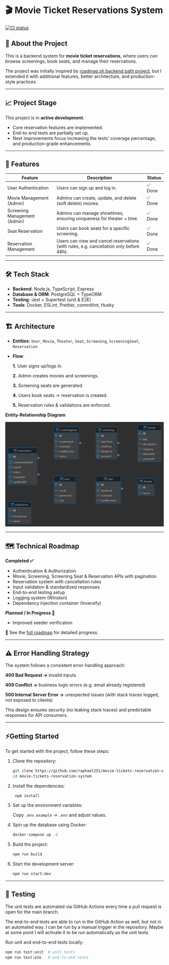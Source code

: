 # 🎬 Movie Ticket Reservations System

[![CI status](https://github.com/raphael251/movie-tickets-reservation-system/actions/workflows/ci.yml/badge.svg)](https://github.com/raphael251/movie-tickets-reservation-system/actions/workflows/ci.yml)

## 📌 About the Project

This is a backend system for **movie ticket reservations**, where users can browse screenings, book seats, and manage their reservations.

The project was initially inspired by [roadmap.sh backend path project](https://roadmap.sh/projects/movie-reservation-system), but I extended it with additional features, better architecture, and production-style practices.

---

## 📈 Project Stage

This project is in **active development**.

- Core reservation features are implemented.
- End-to-end tests are partially set up.
- Next improvements focus increasing the tests' coverage percentage, and production-grade enhancements.

---

## 🚀 Features

| Feature                      | Description                                                                             | Status  |
| ---------------------------- | --------------------------------------------------------------------------------------- | ------- |
| User Authentication          | Users can sign up and log in.                                                           | ✅ Done |
| Movie Management (Admin)     | Admins can create, update, and delete (soft delete) movies.                             | ✅ Done |
| Screening Management (Admin) | Admins can manage showtimes, ensuring uniqueness for theater + time.                    | ✅ Done |
| Seat Reservation             | Users can book seats for a specific screening.                                          | ✅ Done |
| Reservation Management       | Users can view and cancel reservations (with rules, e.g. cancellation only before 48h). | ✅ Done |

---

## 🛠️ Tech Stack

- **Backend**: Node.js, TypeScript, Express
- **Database & ORM**: PostgreSQL + TypeORM
- **Testing**: Jest + Supertest (unit & E2E)
- **Tools**: Docker, ESLint, Prettier, commitlint, Husky

---

## 🏗️ Architecture

- **Entities**: `User`, `Movie`, `Theater`, `Seat`, `Screening`, `ScreeningSeat`, `Reservation`

- **Flow**:

  **1.** User signs up/logs in.

  **2.** Admin creates movies and screenings.

  **3.** Screening seats are generated.

  **4.** Users book seats → reservation is created.

  **5.** Reservation rules & validations are enforced.

**Entity-Relationship Diagram**

![Image containing the project's entity-relation diagram](docs/db-entity-relationship-diagram.png)

---

## 🗺️ Technical Roadmap

**Completed ✅**

- Authentication & Authorization
- Movie, Screening, Screening Seat & Reservation APIs with pagination
- Reservation system with cancellation rules
- Input validation & standardized responses
- End-to-end testing setup
- Logging system (Winston)
- Dependency Injection container (Inversify)

**Planned / In Progress 🚧**

- Improved seeder verification

📖 See the [full roadmap](docs/ROADMAP.md) for detailed progress.

---

## ⚠️ Error Handling Strategy

The system follows a consistent error-handling approach:

**400 Bad Request →** invalid inputs

**409 Conflict →** business logic errors (e.g. email already registered)

**500 Internal Server Error →** unexpected issues (with stack traces logged, not exposed to clients)

This design ensures security (no leaking stack traces) and predictable responses for API consumers.

---

## ⚡Getting Started

To get started with the project, follow these steps:

1. Clone the repository:

   ```bash
   git clone https://github.com/raphael251/movie-tickets-reservation-system.git
   cd movie-tickets-reservation-system
   ```

2. Install the dependencies:

   ```bash
    npm install
   ```

3. Set up the environment variables:

   Copy `.env.example` → `.env` and adjust values.

4. Spin up the database using Docker:

   ```bash
   docker-compose up -d
   ```

5. Build the project:

   ```bash
   npm run build
   ```

6. Start the development server:
   ```bash
   npm run start:dev
   ```

---

## 🧪 Testing

The unit tests are automated via GitHub Actions every time a pull request is open for the main branch.

The end-to-end tests are able to run in the GitHub Action as well, but not in an automated way. I can be run by a manual trigger in the repository. Maybe at some point I will activate it to be run automatically as the unit tests.

Run unit and end-to-end tests locally:

```sh
npm run test:unit  # unit tests
npm run test:e2e   # end-to-end tests
```
